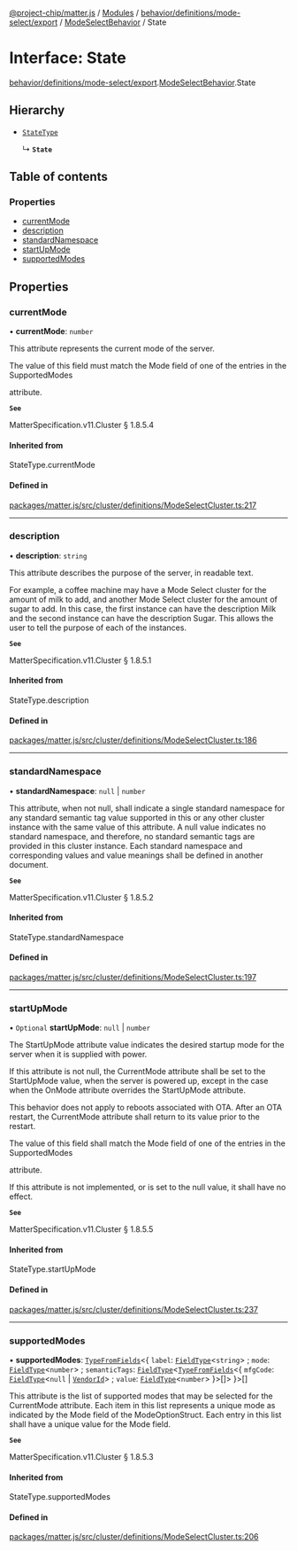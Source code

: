[@project-chip/matter.js](../README.md) / [Modules](../modules.md) / [behavior/definitions/mode-select/export](../modules/behavior_definitions_mode_select_export.md) / [ModeSelectBehavior](../modules/behavior_definitions_mode_select_export.ModeSelectBehavior.md) / State

# Interface: State

[behavior/definitions/mode-select/export](../modules/behavior_definitions_mode_select_export.md).[ModeSelectBehavior](../modules/behavior_definitions_mode_select_export.ModeSelectBehavior.md).State

## Hierarchy

- [`StateType`](../modules/behavior_definitions_mode_select_export._internal_.md#statetype)

  ↳ **`State`**

## Table of contents

### Properties

- [currentMode](behavior_definitions_mode_select_export.ModeSelectBehavior.State.md#currentmode)
- [description](behavior_definitions_mode_select_export.ModeSelectBehavior.State.md#description)
- [standardNamespace](behavior_definitions_mode_select_export.ModeSelectBehavior.State.md#standardnamespace)
- [startUpMode](behavior_definitions_mode_select_export.ModeSelectBehavior.State.md#startupmode)
- [supportedModes](behavior_definitions_mode_select_export.ModeSelectBehavior.State.md#supportedmodes)

## Properties

### currentMode

• **currentMode**: `number`

This attribute represents the current mode of the server.

The value of this field must match the Mode field of one of the entries in the SupportedModes

attribute.

**`See`**

MatterSpecification.v11.Cluster § 1.8.5.4

#### Inherited from

StateType.currentMode

#### Defined in

[packages/matter.js/src/cluster/definitions/ModeSelectCluster.ts:217](https://github.com/project-chip/matter.js/blob/2d9f2165d2672864fda3496a6d0d5f93597f82c6/packages/matter.js/src/cluster/definitions/ModeSelectCluster.ts#L217)

___

### description

• **description**: `string`

This attribute describes the purpose of the server, in readable text.

For example, a coffee machine may have a Mode Select cluster for the amount of milk to add, and another
Mode Select cluster for the amount of sugar to add. In this case, the first instance can have the
description Milk and the second instance can have the description Sugar. This allows the user to tell
the purpose of each of the instances.

**`See`**

MatterSpecification.v11.Cluster § 1.8.5.1

#### Inherited from

StateType.description

#### Defined in

[packages/matter.js/src/cluster/definitions/ModeSelectCluster.ts:186](https://github.com/project-chip/matter.js/blob/2d9f2165d2672864fda3496a6d0d5f93597f82c6/packages/matter.js/src/cluster/definitions/ModeSelectCluster.ts#L186)

___

### standardNamespace

• **standardNamespace**: ``null`` \| `number`

This attribute, when not null, shall indicate a single standard namespace for any standard semantic tag
value supported in this or any other cluster instance with the same value of this attribute. A null
value indicates no standard namespace, and therefore, no standard semantic tags are provided in this
cluster instance. Each standard namespace and corresponding values and value meanings shall be defined
in another document.

**`See`**

MatterSpecification.v11.Cluster § 1.8.5.2

#### Inherited from

StateType.standardNamespace

#### Defined in

[packages/matter.js/src/cluster/definitions/ModeSelectCluster.ts:197](https://github.com/project-chip/matter.js/blob/2d9f2165d2672864fda3496a6d0d5f93597f82c6/packages/matter.js/src/cluster/definitions/ModeSelectCluster.ts#L197)

___

### startUpMode

• `Optional` **startUpMode**: ``null`` \| `number`

The StartUpMode attribute value indicates the desired startup mode for the server when it is supplied
with power.

If this attribute is not null, the CurrentMode attribute shall be set to the StartUpMode value, when the
server is powered up, except in the case when the OnMode attribute overrides the StartUpMode attribute.

This behavior does not apply to reboots associated with OTA. After an OTA restart, the CurrentMode
attribute shall return to its value prior to the restart.

The value of this field shall match the Mode field of one of the entries in the SupportedModes

attribute.

If this attribute is not implemented, or is set to the null value, it shall have no effect.

**`See`**

MatterSpecification.v11.Cluster § 1.8.5.5

#### Inherited from

StateType.startUpMode

#### Defined in

[packages/matter.js/src/cluster/definitions/ModeSelectCluster.ts:237](https://github.com/project-chip/matter.js/blob/2d9f2165d2672864fda3496a6d0d5f93597f82c6/packages/matter.js/src/cluster/definitions/ModeSelectCluster.ts#L237)

___

### supportedModes

• **supportedModes**: [`TypeFromFields`](../modules/tlv_export.md#typefromfields)\<\{ `label`: [`FieldType`](tlv_export.FieldType.md)\<`string`\> ; `mode`: [`FieldType`](tlv_export.FieldType.md)\<`number`\> ; `semanticTags`: [`FieldType`](tlv_export.FieldType.md)\<[`TypeFromFields`](../modules/tlv_export.md#typefromfields)\<\{ `mfgCode`: [`FieldType`](tlv_export.FieldType.md)\<``null`` \| [`VendorId`](../modules/datatype_export.md#vendorid)\> ; `value`: [`FieldType`](tlv_export.FieldType.md)\<`number`\>  }\>[]\>  }\>[]

This attribute is the list of supported modes that may be selected for the CurrentMode attribute. Each
item in this list represents a unique mode as indicated by the Mode field of the ModeOptionStruct. Each
entry in this list shall have a unique value for the Mode field.

**`See`**

MatterSpecification.v11.Cluster § 1.8.5.3

#### Inherited from

StateType.supportedModes

#### Defined in

[packages/matter.js/src/cluster/definitions/ModeSelectCluster.ts:206](https://github.com/project-chip/matter.js/blob/2d9f2165d2672864fda3496a6d0d5f93597f82c6/packages/matter.js/src/cluster/definitions/ModeSelectCluster.ts#L206)
